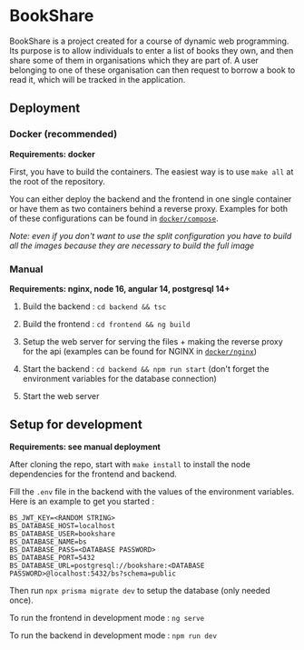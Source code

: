 # BookShare

BookShare is a project created for a course of dynamic web programming. Its purpose is to allow individuals to enter a list of books they own, and then share some of them in organisations which they are part of. A user belonging to one of these organisation can then request to borrow a book to read it, which will be tracked in the application.

## Deployment

### Docker (recommended)

**Requirements: docker**

First, you have to build the containers. The easiest way is to use `make all` at the root of the repository.

You can either deploy the backend and the frontend in one single container or have them as two containers behind a reverse proxy. Examples for both of these configurations can be found in [`docker/compose`](docker/compose).

*Note: even if you don't want to use the split configuration you have to build all the images because they are necessary to build the full image*

### Manual

**Requirements: nginx, node 16, angular 14, postgresql 14+**

1. Build the backend : `cd backend && tsc`

2. Build the frontend : `cd frontend && ng build`

3. Setup the web server for serving the files + making the reverse proxy for the api (examples can be found for NGINX in [`docker/nginx`](docker/nginx))

4. Start the backend : `cd backend && npm run start` (don't forget the environment variables for the database connection)

5. Start the web server

## Setup for development

**Requirements: see manual deployment**

After cloning the repo, start with `make install` to install the node dependencies for the frontend and backend.

Fill the `.env` file in the backend with the values of the environment variables. Here is an example to get you started :

```
BS_JWT_KEY=<RANDOM STRING>
BS_DATABASE_HOST=localhost
BS_DATABASE_USER=bookshare
BS_DATABASE_NAME=bs
BS_DATABASE_PASS=<DATABASE PASSWORD>
BS_DATABASE_PORT=5432
BS_DATABASE_URL=postgresql://bookshare:<DATABASE PASSWORD>@localhost:5432/bs?schema=public
```

Then run `npx prisma migrate dev` to setup the database (only needed once).

To run the frontend in development mode : `ng serve`

To run the backend in development mode : `npm run dev`


